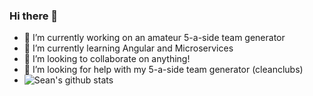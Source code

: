 ### Hi there 👋
- 🔭 I’m currently working on an amateur 5-a-side team generator
- 🌱 I’m currently learning Angular and Microservices
- 👯 I’m looking to collaborate on anything!
- 🤔 I’m looking for help with my 5-a-side team generator (cleanclubs)
- ![Sean's github stats](https://github-readme-stats.vercel.app/api?username=seanr89&show_icons=true)

